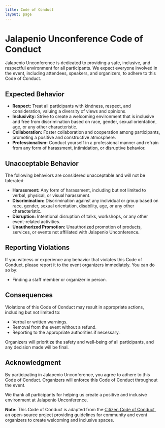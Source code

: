 ```yaml
---
title: Code of Conduct
layout: page
---
```


# Jalapenio Unconference Code of Conduct

Jalapenio Unconference is dedicated to providing a safe, inclusive, and respectful environment for all participants. We expect everyone involved in the event, including attendees, speakers, and organizers, to adhere to this Code of Conduct.

## Expected Behavior

- **Respect:** Treat all participants with kindness, respect, and consideration, valuing a diversity of views and opinions.
- **Inclusivity:** Strive to create a welcoming environment that is inclusive and free from discrimination based on race, gender, sexual orientation, age, or any other characteristic.
- **Collaboration:** Foster collaboration and cooperation among participants, promoting a positive and constructive atmosphere.
- **Professionalism:** Conduct yourself in a professional manner and refrain from any form of harassment, intimidation, or disruptive behavior.

## Unacceptable Behavior

The following behaviors are considered unacceptable and will not be tolerated:

- **Harassment:** Any form of harassment, including but not limited to verbal, physical, or visual harassment.
- **Discrimination:** Discrimination against any individual or group based on race, gender, sexual orientation, disability, age, or any other characteristic.
- **Disruption:** Intentional disruption of talks, workshops, or any other event-related activities.
- **Unauthorized Promotion:** Unauthorized promotion of products, services, or events not affiliated with Jalapenio Unconference.

## Reporting Violations

If you witness or experience any behavior that violates this Code of Conduct, please report it to the event organizers immediately. You can do so by:

- Finding a staff member or organizer in person.

## Consequences

Violations of this Code of Conduct may result in appropriate actions, including but not limited to:

- Verbal or written warnings.
- Removal from the event without a refund.
- Reporting to the appropriate authorities if necessary.

Organizers will prioritize the safety and well-being of all participants, and any decision made will be final.

## Acknowledgment

By participating in Jalapenio Unconference, you agree to adhere to this Code of Conduct. Organizers will enforce this Code of Conduct throughout the event.

We thank all participants for helping us create a positive and inclusive environment at Jalapenio Unconference.

**Note:** This Code of Conduct is adapted from the [Citizen Code of Conduct](http://citizencodeofconduct.org/), an open-source project providing guidelines for community and event organizers to create welcoming and inclusive spaces.
